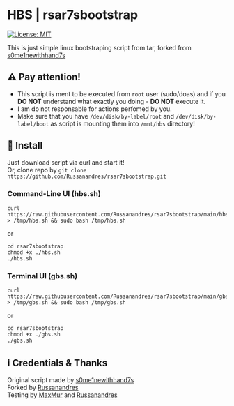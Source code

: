 # HBS | rsar7sbootstrap
[![License: MIT](https://img.shields.io/badge/License-MIT-yellow.svg)](https://opensource.org/licenses/MIT)

This is just simple linux bootstraping script from tar, forked from [s0me1newithhand7s](https://github.com/s0me1newithhand7s/hand7sbootstrap)

## :warning: Pay attention!
- This script is ment to be executed from ```root``` user (sudo/doas) and if you **DO NOT** understand what exactly you doing - **DO NOT** execute it.  
- I am do not responsable for actions perfomed by you.  
- Make sure that you have `/dev/disk/by-label/root` and `/dev/disk/by-label/boot` as script is mounting them into `/mnt/hbs` directory!  

## :floppy_disk: Install
Just download script via curl and start it!  
Or, clone repo by `git clone https://github.com/Russanandres/rsar7sbootstrap.git`  
### Command-Line UI (hbs.sh)
```
curl https://raw.githubusercontent.com/Russanandres/rsar7sbootstrap/main/hbs.sh > /tmp/hbs.sh && sudo bash /tmp/hbs.sh
```
or
```
cd rsar7sbootstrap
chmod +x ./hbs.sh
./hbs.sh
```
### Terminal UI (gbs.sh)
```
curl https://raw.githubusercontent.com/Russanandres/rsar7sbootstrap/main/gbs.sh > /tmp/gbs.sh && sudo bash /tmp/gbs.sh
```
or
```
cd rsar7sbootstrap
chmod +x ./gbs.sh
./gbs.sh
```
<!---
## Run arguments
hbs.sh have a few little running arguments:
- `-v` OR `--version` - gives output about script version
- `-a` OR `--arch` - change your archetecture from amd64 to other
- `-p` OR `--path` - change install path from /mnt/hbs to yours
- `-u` OR `--user` - Bypass check for root account and run from current 
--->
  
## :information_source: Credentials & Thanks
Original script made by [s0me1newithhand7s](https://github.com/s0me1newithhand7s/hand7sbootstrap)  
Forked by [Russanandres](https://github.com/Russanandres)  
Testing by [MaxMur](https://github.com/themaxmur/) and [Russanandres](https://github.com/Russanandres)  
